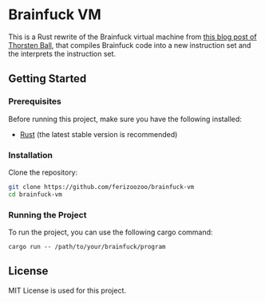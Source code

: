 # Brainfuck VM

This is a Rust rewrite of the Brainfuck virtual machine from [this blog post of Thorsten Ball](https://thorstenball.com/blog/2017/01/04/a-virtual-brainfuck-machine-in-go/), that compiles Brainfuck code into a new instruction set and the interprets the instruction set.

## Getting Started

### Prerequisites

Before running this project, make sure you have the following installed:

- [Rust](https://www.rust-lang.org/tools/install) (the latest stable version is recommended)

### Installation

Clone the repository:

```bash
git clone https://github.com/ferizoozoo/brainfuck-vm
cd brainfuck-vm
```

### Running the Project

To run the project, you can use the following cargo command:

```
cargo run -- /path/to/your/brainfuck/program
```

## License

MIT License is used for this project.
